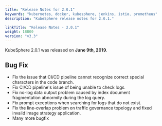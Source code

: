 ```yaml
---
title: "Release Notes for 2.0.1"
keywords: "kubernetes, docker, kubesphere, jenkins, istio, prometheus"
description: "KubeSphere release notes for 2.0.1."

linkTitle: "Release Notes - 2.0.1"
weight: 18800
version: "v3.3"
---
```


KubeSphere 2.0.1 was released on **June 9th, 2019**.

## Bug Fix

- Fix the issue that CI/CD pipeline cannot recognize correct special characters in the code branch.
- Fix CI/CD pipeline's issue of being unable to check logs.
- Fix no-log data output problem caused by index document fragmentation abnormity during the log query.
- Fix prompt exceptions when searching for logs that do not exist.
- Fix the line-overlap problem on traffic governance topology and fixed invalid image strategy application.
- Many more bugfix
